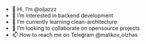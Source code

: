 - 👋 Hi, I’m @oljazzz
- 👀 I’m interested in backend development
- 🌱 I’m currently learning clean-architecture
- 💞️ I’m looking to collaborate on opensource projects
- 📫 How to reach me on Telegram @malikov_olzhas

<!---
oljazzz/oljazzz is a ✨ special ✨ repository because its `README.md` (this file) appears on your GitHub profile.
You can click the Preview link to take a look at your changes.
--->
